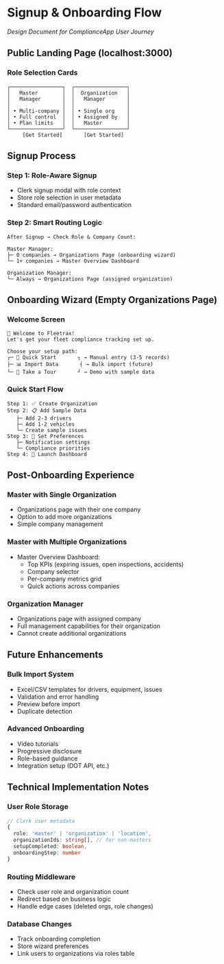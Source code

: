 # Signup & Onboarding Flow

*Design Document for ComplianceApp User Journey*

## **Public Landing Page (localhost:3000)**

### Role Selection Cards
```
┌─────────────────┐  ┌─────────────────┐
│   Master        │  │  Organization   │
│   Manager       │  │   Manager       │
│                 │  │                 │
│ • Multi-company │  │ • Single org    │
│ • Full control  │  │ • Assigned by   │
│ • Plan limits   │  │   Master        │
└─────────────────┘  └─────────────────┘
     [Get Started]       [Get Started]
```

## **Signup Process**

### Step 1: Role-Aware Signup
- Clerk signup modal with role context
- Store role selection in user metadata
- Standard email/password authentication

### Step 2: Smart Routing Logic
```
After Signup → Check Role & Company Count:

Master Manager:
├─ 0 companies → Organizations Page (onboarding wizard)
└─ 1+ companies → Master Overview Dashboard

Organization Manager:
└─ Always → Organizations Page (assigned organization)
```

## **Onboarding Wizard (Empty Organizations Page)**

### Welcome Screen
```
🎉 Welcome to Fleetrax!
Let's get your fleet compliance tracking set up.

Choose your setup path:
┌─ 🚀 Quick Start       ┐ → Manual entry (3-5 records)
├─ 📊 Import Data       ┤ → Bulk import (future)
└─ 👀 Take a Tour       ┘ → Demo with sample data
```

### Quick Start Flow
```
Step 1: ✅ Create Organization
Step 2: 📋 Add Sample Data
   ├─ Add 2-3 drivers
   ├─ Add 1-2 vehicles  
   └─ Create sample issues
Step 3: 🎯 Set Preferences
   ├─ Notification settings
   └─ Compliance priorities
Step 4: 🚀 Launch Dashboard
```

## **Post-Onboarding Experience**

### Master with Single Organization
- Organizations page with their one company
- Option to add more organizations
- Simple company management

### Master with Multiple Organizations  
- Master Overview Dashboard:
  - Top KPIs (expiring issues, open inspections, accidents)
  - Company selector
  - Per-company metrics grid
  - Quick actions across companies

### Organization Manager
- Organizations page with assigned company
- Full management capabilities for their organization
- Cannot create additional organizations

## **Future Enhancements**

### Bulk Import System
- Excel/CSV templates for drivers, equipment, issues
- Validation and error handling
- Preview before import
- Duplicate detection

### Advanced Onboarding
- Video tutorials
- Progressive disclosure
- Role-based guidance
- Integration setup (DOT API, etc.)

## **Technical Implementation Notes**

### User Role Storage
```typescript
// Clerk user metadata
{
  role: 'master' | 'organization' | 'location',
  organizationIds: string[], // for non-masters
  setupCompleted: boolean,
  onboardingStep: number
}
```

### Routing Middleware
- Check user role and organization count
- Redirect based on business logic
- Handle edge cases (deleted orgs, role changes)

### Database Changes
- Track onboarding completion
- Store wizard preferences
- Link users to organizations via roles table 